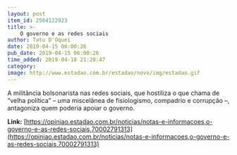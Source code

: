 ```yaml
---
layout: post
item_id: 2564122923
title: >-
    O governo e as redes sociais
author: Tatu D'Oquei
date: 2019-04-15 06:00:26
pub_date: 2019-04-15 06:00:26
time_added: 2019-04-18 21:20:47
category: 
image: http://www.estadao.com.br/estadao/novo/img/estadao.gif
---
```


A militância bolsonarista nas redes sociais, que hostiliza o que chama de “velha política” – uma miscelânea de fisiologismo, compadrio e corrupção –, antagoniza quem poderia apoiar o governo.

**Link:** [https://opiniao.estadao.com.br/noticias/notas-e-informacoes,o-governo-e-as-redes-sociais,70002791313](https://opiniao.estadao.com.br/noticias/notas-e-informacoes,o-governo-e-as-redes-sociais,70002791313)

